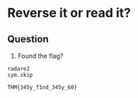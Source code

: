 # Reverse it or read it?

## Question
1. Found the flag?
```
radare2
sym.skip

THM{345y_f1nd_345y_60}
```
